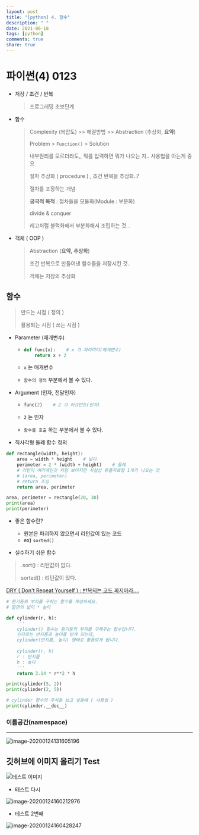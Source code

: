 ```yaml
---
layout: post
title: "[python] 4. 함수"
description: " "
date: 2021-06-18
tags: [python]
comments: true
share: true
---
```



# 파이썬(4) 0123

- 저장 / 조건 / 반복

  > 프로그래밍 초보단계

  

- 함수

  > Complexity (복잡도)  >> 해결방법 >> Abstraction (추상화, **요약**)
  >
  > Problem > `Function()`  > Solution
  >
  > 내부원리를 모르더라도,, 뭐를 입력하면 뭐가 나오는 지.. 사용법을 아는게 중요
  >
  > 절차 추상화 ( procedure ) , 조건 반복을 추상화..?
  >
  > 절차를 포장하는 개념
  >
  > **궁극적 목적** : 절차들을 모듈화(Module : 부분화)
  >
  > divide & conquer
  >
  > 레고처럼 블럭화해서 부분화해서 조립하는 것...

  

- 객체 ( OOP )

  > Abstraction (**요약, 추상화**)
  >
  > 조건 반복으로 만들어낸 함수들을 저장시킨 것.. 
  >
  > 객체는 저장의 추상화





## 함수

> 만드는 시점 ( 정의 )
>
> 활용되는 시점 ( 쓰는 시점 )



- Parameter (매개변수)

  - ```python
    def func(x):    # x 가 파라미터(매개변수)
    	return x + 2
    ```

  - `x` 는 매개변수

  - `함수의 정의` 부분에서 볼 수 있다.



- Argument (인자, 전달인자)

  - ```python
    func(2)    # 2 가 아규먼트(인자)
    ```

  - `2` 는 인자

  - `함수를 호출` 하는 부분에서 볼 수 있다.



- 직사각형 둘레 함수 정의

```python
def rectangle(width, height):
    area = width * height    # 넓이
    perimeter = 2 * (width + height)    # 둘레
    # 리턴이 여러개인것 처럼 보이지만 사실상 튜플자료형 1개가 나오는 것
    # (area, perimeter)
    # return 조심
    return area, perimeter

area, perimeter = rectangle(20, 30)
print(area)
print(perimeter)
```



- 좋은 함수란?
  - 원본은 파괴하지 않으면서 리턴값이 있는 코드
  - ex) `sorted()` 

- 실수하기 쉬운 함수

> .sort()  :  리턴값이 없다.
>
> sorted()  : 리턴값이 있다.



<u>DRY ( Don't Repeat Yourself ) : 반복되는 코드 짜지마라....</u>



```python
# 원기둥의 부피를 구하는 함수를 작성하세요.
# 밑면의 넓이 * 높이

def cylinder(r, h):
    '''
    cylinder() 함수는 원기둥의 부피를 구해주는 함수입니다.
    인자로는 반지름과 높이를 받게 되는데,
    cylinder(반지름, 높이) 형태로 활용되게 됩니다.
    
    cylinder(r, h)
    r : 반지름
    h : 높이
    '''
    return 3.14 * r**2 * h

print(cylinder(5, 2))
print(cylinder(2, 5))

# cylinder 함수의 주석을 보고 싶을때 ( 사용법 )
print(cylinder.__doc__)
```





### 이름공간(namespace)

___

![image-20200124131605196](./img/image-20200124131605196.png)













## 깃허브에 이미지 올리기 Test

![테스트 이미지](.\img\image-20200124155852110.png)



- 테스트 다시

![image-20200124160212976](./img/image-20200124160212976.png)



- 테스트 2번째

![image-20200124160428247](img/image-20200124160428247.png)